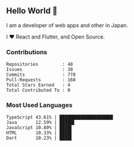 ## Hello World 👋

I am a developer of web apps and other in Japan.

I ❤️ React and Flutter, and Open Source.

### Contributions

    Repositories         : 48
    Issues               : 38
    Commits              : 778
    Pull-Requests        : 160
    Total Stars Earned   : 4
    Total Contributed To : 0

### Most Used Languages

    TypeScript 43.61% | ████████████████████
    Java       12.59% | █████▌
    JavaScript 10.80% | ████▌
    HTML       10.33% | ████▌
    Dart       10.23% | ████▌
